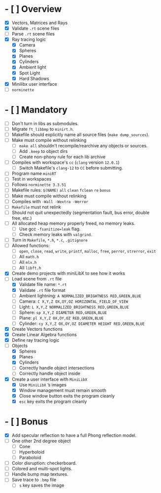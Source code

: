 # - [ ] Overview

- [x] Vectors, Matrices and Rays
- [x] Validate `.rt` scene files
- [ ] Parse `.rt` scene files
- [x] Ray tracing logic
  - [x] Camera
  - [x] Spheres
  - [x] Planes
  - [x] Cylinders
  - [x] Ambient light
  - [x] Spot Light
  - [x] Hard Shadows
- [x] Minilibx user interface
- [ ] `norminette`

# - [ ] Mandatory

- [ ] Don't turn in libs as submodules.
- [ ] Migrate `ft_libbmp` to `minirt.h`.
- [ ] Makefile should explicitly name all source files (`make dump_sources`).
- [ ] Make must compile without relinking
  - [ ] `make all` shouldn't recompile/rearchive any objects or sources.
  - [ ] Add `.keep` to object dirs
  - [ ] Create non-phony rule for each lib archive
- [ ] Compiles with workspace's `cc` (`clang` version `12.0.1`)
  - [ ] Switch Makefile's `clang-12` to `CC` before submitting.
- [ ] Program name `miniRT`
- [ ] Test in workspaces
- [ ] Follows `norminette 3.3.51`
- [ ] Makefile rules: `$(NAME)` `all` `clean` `fclean` `re` `bonus`
- [ ] Make must compile without relinking
- [ ] Compiles with `-Wall -Wextra -Werror`
- [ ] `Makefile` must not relink
- [ ] Should not quit unexpectedly (segmentation fault, bus error, double
      free, etc.)
- [ ] All allocated heap memory properly freed, no memory leaks.
  - [ ] Use gcc `-fsanitize=leak` flag.
  - [ ] Check memory leaks with `valgrind`.
- [ ] Turn in `Makefile`, `*.h`, `*.c`, `.gitignore`
- [ ] Allowed functions:
  - [ ] `open`, `close`, `read`, `write`, `printf`, `malloc`, `free`, `perror`, `strerror`, `exit`
  - [ ] All `math.h`
  - [ ] All `mlx.h`
  - [ ] All `libft.h`
- [x] Create demo projects with miniLibX to see how it works
- [ ] Load scene from `.rt` file
  - [x] Validate file name: `*.rt`
  - [x] Validate `.rt` file format
  - [ ] Ambient lightning: `A NORMALIZED_BRIGHTNESS RED,GREEN,BLUE`
  - [ ] Camera: `C X,Y,Z OX,OY,OZ HORIZONTAL_FIELD_OF_VIEW`
  - [ ] Light: `L X,Y,Z NORMALIZED_BRIGHTNESS RED,GREEN,BLUE`
  - [ ] Sphere: `sp X,Y,Z DIAMETER RED,GREEN,BLUE`
  - [ ] Plane: `pl X,Y,Z OX,OY,OZ RED,GREEN,BLUE`
  - [ ] Cylinder: `cy X,Y,Z OX,OY,OZ DIAMETER HEIGHT RED,GREEN,BLUE`
- [x] Create Vectors functions
- [x] Create Linear Algebra functions
- [x] Define ray tracing logic
- [ ] Objects
  - [x] Spheres
  - [x] Planes
  - [x] Cylinders
  - [ ] Correctly handle object intersections
  - [ ] Correctly handle object inside
- [x] Create a user interface with `MiniLibX`
  - [x] Use `MiniLibX` ’s images
  - [x] Window management must remain smooth
  - [x] Close window button exits the program cleanly
  - [x] `esc` key exits the program cleanly

# - [ ] Bonus

- [x] Add specular reflection to have a full Phong reflection model.
- [ ] One other 2nd degree object
  - [ ] Cone
  - [ ] Hyperboloid
  - [ ] Paraboloid
- [ ] Color disruption: checkerboard.
- [ ] Colored and multi-spot lights.
- [ ] Handle bump map textures.
- [ ] Save trace to `.bmp` file
  - [ ] `s` key saves the image
